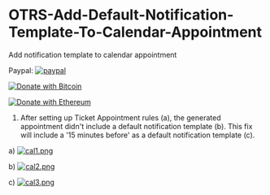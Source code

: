 # OTRS-Add-Default-Notification-Template-To-Calendar-Appointment
Add notification template to calendar appointment

Paypal: [![paypal](https://www.paypalobjects.com/en_US/i/btn/btn_donateCC_LG.gif)](https://paypal.me/MohdAzfar?locale.x=en_US)    

[![Donate with Bitcoin](https://en.cryptobadges.io/badge/small/3FSyJ9euCk4XD7Be1V8Khdmtb2CCSfJ8nh)](https://en.cryptobadges.io/donate/3FSyJ9euCk4XD7Be1V8Khdmtb2CCSfJ8nh)

[![Donate with Ethereum](https://en.cryptobadges.io/badge/small/0x39B2E6E49B7434F1cEa0f92CBb9bE1843dC65153)](https://en.cryptobadges.io/donate/0x39B2E6E49B7434F1cEa0f92CBb9bE1843dC65153)


1. After setting up Ticket Appointment rules (a), the generated appointment didn't include a default notification template (b). This fix will include a '15 minutes before' as a default notification template (c).  
  
a) [![cal1.png](https://i.postimg.cc/1zVrfp5Q/cal1.png)](https://postimg.cc/KKFMW3Mq)  
  
b) [![cal2.png](https://i.postimg.cc/0QgdmbbJ/cal2.png)](https://postimg.cc/B8gKfZ5q)  
  
c) [![cal3.png](https://i.postimg.cc/XJwKg4C1/cal3.png)](https://postimg.cc/bDw2yXL1)  
  
